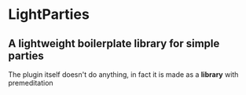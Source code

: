 # LightParties
## A lightweight boilerplate library for simple parties
The plugin itself doesn't do anything, in fact it is made as a **library** with premeditation
